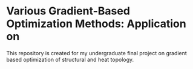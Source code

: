# Various Gradient-Based Optimization Methods: Application on 
This repository is created for my undergraduate final project on gradient based optimization of structural and heat topology.
